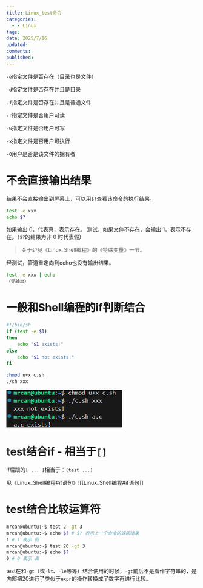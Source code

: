 ```yaml
---
title: Linux_test命令
categories:
  - - Linux
tags: 
date: 2025/7/16
updated: 
comments: 
published:
---
```

`-e`指定文件是否存在（目录也是文件）

`-d`指定文件是否存在并且是目录

`-f`指定文件是否存在并且是普通文件

`-r`指定文件是否用户可读

`-w`指定文件是否用户可写

`-x`指定文件是否用户可执行

`-O`用户是否是该文件的拥有者
# 不会直接输出结果
结果不会直接输出到屏幕上，可以用`$?`查看该命令的执行结果。
```sh
test -e xxx
echo $?

```
如果输出 0，代表真，表示存在。
测试，如果文件不存在，会输出 1，表示不存在。（`$?`的结果为非 0 时代表假）

>关于`$?`见《Linux_Shell编程》的《特殊变量》一节。

经测试，管道重定向到echo也没有输出结果。
```sh
test -e xxx | echo
（无输出）
```
# 一般和Shell编程的if判断结合
```sh
#!/bin/sh
if (test -e $1)
then
    echo "$1 exists!"
else
    echo "$1 not exists!"
fi
```

```sh
chmod u+x c.sh
./sh xxx
```
![](../../images/Linux_test命令/image-20250716014144080.png)

# test结合if - 相当于`[]`
if后跟的`[ ... ]`相当于：`(test ...)`

见《Linux_Shell编程#if语句》![[Linux_Shell编程#if语句]]
# test结合比较运算符

```sh
mrcan@ubuntu:~$ test 2 -gt 3
mrcan@ubuntu:~$ echo $? # $? 表示上一个命令的返回结果
1 # 1 表示 假
mrcan@ubuntu:~$ test 20 -gt 3
mrcan@ubuntu:~$ echo $?
0 # 0 表示 真
```

test在和`-gt`（或`-lt`、`-le`等等）结合使用的时候，`-gt`前后不是看作字符串的，是内部把20进行了类似于`expr`的操作转换成了数字再进行比较。

